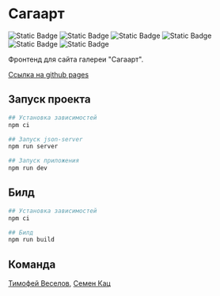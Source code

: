 # Сагаарт

![Static Badge](https://img.shields.io/badge/React-gray?logo=React) ![Static Badge](https://img.shields.io/badge/TypeScript-gray?logo=TypeScript) ![Static Badge](https://img.shields.io/badge/Redux_Toolkit-gray?logo=Redux) ![Static Badge](https://img.shields.io/badge/MUI-gray?logo=MUI) ![Static Badge](https://img.shields.io/badge/React_Hook_Form-gray?logo=ReactHookForm) ![Static Badge](https://img.shields.io/badge/Yup-gray)

Фронтенд для сайта галереи "Сагаарт".

[Ссылка на github pages](https://veselovtimofey.github.io/sagart-frontend/)

## Запуск проекта

```bash
## Установка зависимостей
npm ci

## Запуск json-server
npm run server

## Запуск приложения
npm run dev
```

## Билд

```bash
## Установка зависимостей
npm ci

## Билд
npm run build
```

## Команда

[Тимофей Веселов](https://github.com/VeselovTimofey), [Семен Кац](https://github.com/kavabunga)
